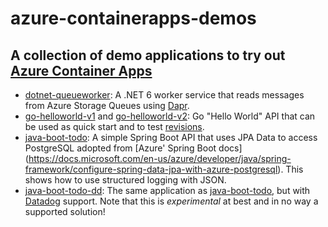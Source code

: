 # azure-containerapps-demos

## A collection of demo applications to try out [Azure Container Apps](https://azure.microsoft.com/en-us/services/container-apps/)

- [dotnet-queueworker](https://github.com/joergjo/azure-containerapps-demos/tree/main/dotnet-queueworker): A .NET 6 worker service that reads messages from Azure Storage Queues using [Dapr](http://dapr.io).
- [go-helloworld-v1](https://github.com/joergjo/azure-containerapps-demos/tree/main/go-helloworld-v1) and [go-helloworld-v2](https://github.com/joergjo/azure-containerapps-demos/tree/main/go-helloworld-v2): 
Go "Hello World" API that can be used as quick start and to test [revisions](https://docs.microsoft.com/en-us/azure/container-apps/revisions).
- [java-boot-todo](https://github.com/joergjo/azure-containerapps-demos/tree/main/java-boot-todo): A simple Spring Boot API that uses JPA Data to access PostgreSQL adopted from [Azure' Spring Boot docs]
(https://docs.microsoft.com/en-us/azure/developer/java/spring-framework/configure-spring-data-jpa-with-azure-postgresql). This shows how to use structured logging with JSON.
- [java-boot-todo-dd](https://github.com/joergjo/azure-containerapps-demos/tree/main/java-boot-todo-dd): The same application as [java-boot-todo](https://github.com/joergjo/azure-containerapps-demos/tree/main/java-boot-todo),
but with [Datadog](https://www.datadoghq.com) support. Note that this is *experimental* at best and in no way a supported solution! 
